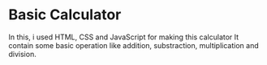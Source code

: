 # Basic Calculator

In this, i used HTML, CSS and JavaScript for making this calculator
It contain some basic operation like addition, substraction, multiplication and division.

